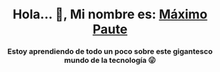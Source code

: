 <h1 align="center"> Hola... 👋, Mi nombre es: <a href="https://github.com/mapjx">Máximo Paute</a></h1>
<h3 align="center">Estoy aprendiendo de todo un poco sobre este gigantesco mundo de la tecnología 😜</h3>
